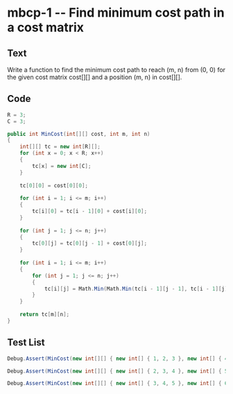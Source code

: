 # mbcp-1 -- Find minimum cost path in a cost matrix

## Text

Write a function to find the minimum cost path to reach (m, n) from (0, 0) for the given cost matrix cost[][] and a position (m, n) in cost[][].

## Code

```csharp
R = 3;
C = 3;

public int MinCost(int[][] cost, int m, int n) 
{
    int[][] tc = new int[R][];
    for (int x = 0; x < R; x++)
    {
        tc[x] = new int[C];
    }
    
    tc[0][0] = cost[0][0];
    
    for (int i = 1; i <= m; i++) 
    {
        tc[i][0] = tc[i - 1][0] + cost[i][0];
    }
    
    for (int j = 1; j <= n; j++) 
    {
        tc[0][j] = tc[0][j - 1] + cost[0][j];
    }
    
    for (int i = 1; i <= m; i++) 
    {
        for (int j = 1; j <= n; j++) 
        {
            tc[i][j] = Math.Min(Math.Min(tc[i - 1][j - 1], tc[i - 1][j]), tc[i][j - 1]) + cost[i][j];
        }
    }
    
    return tc[m][n];
}
```

## Test List

```csharp
Debug.Assert(MinCost(new int[][] { new int[] { 1, 2, 3 }, new int[] { 4, 8, 2 }, new int[] { 1, 5, 3 } }, 2, 2) == 8);
```

```csharp
Debug.Assert(MinCost(new int[][] { new int[] { 2, 3, 4 }, new int[] { 5, 9, 3 }, new int[] { 2, 6, 4 } }, 2, 2) == 12);
```

```csharp
Debug.Assert(MinCost(new int[][] { new int[] { 3, 4, 5 }, new int[] { 6, 10, 4 }, new int[] { 3, 7, 5 } }, 2, 2) == 16);
```
